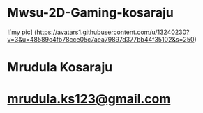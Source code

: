 # Mwsu-2D-Gaming-kosaraju

![my pic] (https://avatars1.githubusercontent.com/u/13240230?v=3&u=48589c4fb78cce05c7aea79897d377bb44f35102&s=250)

# Mrudula Kosaraju
# mrudula.ks123@gmail.com

